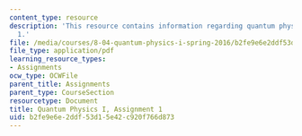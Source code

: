 ```yaml
---
content_type: resource
description: 'This resource contains information regarding quantum physics: Assignment
  1.'
file: /media/courses/8-04-quantum-physics-i-spring-2016/b2fe9e6e2ddf53d15e42c920f766d873_MIT8_04S16_ps1_2016.pdf
file_type: application/pdf
learning_resource_types:
- Assignments
ocw_type: OCWFile
parent_title: Assignments
parent_type: CourseSection
resourcetype: Document
title: Quantum Physics I, Assignment 1
uid: b2fe9e6e-2ddf-53d1-5e42-c920f766d873
---
```


